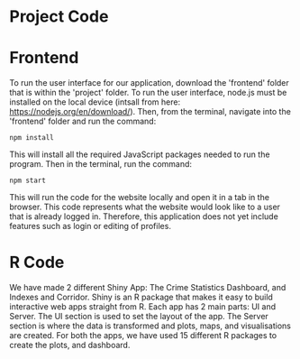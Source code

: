 # Project Code

# Frontend
To run the user interface for our application, download the 'frontend' folder that is within the 'project' folder. To run the user interface, node.js must be installed on the local device (intsall from here: https://nodejs.org/en/download/). Then, from the terminal, navigate into the 'frontend' folder and run the command:
```
npm install
```
This will install all the required JavaScript packages needed to run the program. Then in the terminal, run the command:
```
npm start
```
This will run the code for the website locally and open it in a tab in the browser. This code represents what the website would look like to a user that is already logged in. Therefore, this application does not yet include features such as login or editing of profiles.

# R Code
We have made 2 different Shiny App: The Crime Statistics Dashboard, and Indexes and Corridor.  Shiny is an R package that makes it easy to build interactive web apps straight from R. Each app has 2 main parts: UI and Server. The UI section is used to set the layout of the app. The Server section is where the data is transformed and plots, maps, and visualisations are created. For both the apps, we have used 15 different R packages to create the plots, and dashboard.  
